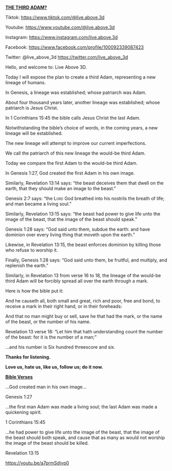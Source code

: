 **<u>THE THIRD ADAM?</u>**

Tiktok: <https://www.tiktok.com/@live.above.3d>

Youtube: <https://www.youtube.com/@live.above.3d>

Instagram: <https://www.instagram.com/live.above.3d>

Facebook: <https://www.facebook.com/profile/100092339087423>

Twitter: @live\_above\_3d <https://twitter.com/live_above_3d>

Hello, and welcome to: Live Above 3D.

Today I will expose the plan to create a third Adam, representing a new
lineage of humans.

In Genesis, a lineage was established; whose patriarch was Adam.

About four thousand years later, another lineage was established; whose
patriarch is Jesus Christ.

In 1 Corinthians 15:45 the bible calls Jesus Christ the last Adam.

Notwithstanding the bible’s choice of words, in the coming years, a new
lineage will be established.

The new lineage will attempt to improve our current imperfections.

We call the patriarch of this new lineage the would-be third Adam.

Today we compare the first Adam to the would-be third Adam.

In Genesis 1:27, God created the first Adam in his own image.

Similarly, Revelation 13:14 says: “the beast deceives them that dwell on
the earth, that they should make an image to the beast.”

Genesis 2:7 says: “the <span class="smallcaps">Lord</span> God breathed
into his nostrils the breath of life; and man became a living soul.”

Similarly, Revelation 13:15 says: “the beast had power to give life unto
the image of the beast, that the image of the beast should speak.”

Genesis 1:28 says: “God said unto them, subdue the earth: and have
dominion over every living thing that moveth upon the earth.”

Likewise, in Revelation 13:15, the beast enforces dominion by killing
those who refuse to worship it.

Finally, Genesis 1:28 says: “God said unto them, be fruitful, and
multiply, and replenish the earth.”

Similarly, in Revelation 13 from verse 16 to 18, the lineage of the
would-be third Adam will be forcibly spread all over the earth through a
mark.

Here is how the bible put it:

And he causeth all, both small and great, rich and poor, free and bond,
to receive a mark in their right hand, or in their foreheads:

And that no man might buy or sell, save he that had the mark, or the
name of the beast, or the number of his name.

Revelation 13 verse 18: “Let him that hath understanding count the
number of the beast: for it is the number of a man;”

…and his number is Six hundred threescore and six.

**Thanks for listening.**

**Love us, hate us, like us, follow us; do it now.**

**<u>Bible Verses</u>**

…God created man in his own image…

Genesis 1:27

…the first man Adam was made a living soul; the last Adam was made a
quickening spirit.

1 Corinthians 15:45

…he had power to give life unto the image of the beast, that the image
of the beast should both speak, and cause that as many as would not
worship the image of the beast should be killed.

Revelation 13:15

<https://youtu.be/a7prmSdjvp0>
